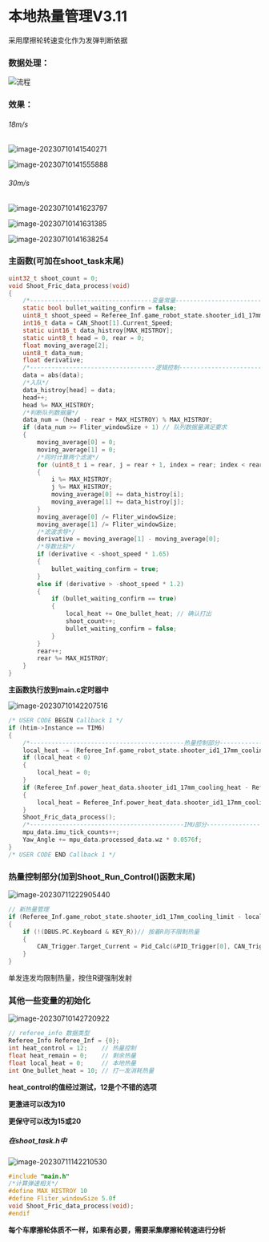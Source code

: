 # 本地热量管理V3.11

采用摩擦轮转速变化作为发弹判断依据

### 数据处理：

  ![流程](readme.assets/流程-1688969569747-2-1689085878777-5.png)

### 效果：

###### 18m/s

![image-20230710141540271](readme.assets/image-20230710141540271-1688969747425-4-1689085828863-3.png)

![image-20230710141555888](readme.assets/image-20230710141555888-1688969757049-6-1689085882315-7.png)

###### 30m/s

![image-20230710141623797](readme.assets/image-20230710141623797-1688969784763-8-1689085884293-9.png)

![image-20230710141631385](readme.assets/image-20230710141631385-1688969792274-10-1689085886116-11.png)

![image-20230710141638254](readme.assets/image-20230710141638254-1688969799083-12-1689085888137-13.png)

### 主函数(可加在shoot_task末尾)

```c
uint32_t shoot_count = 0;
void Shoot_Fric_data_process(void)
{
    /*----------------------------------变量常量------------------------------------------*/
    static bool bullet_waiting_confirm = false;										 // 等待比较器确认
    uint8_t shoot_speed = Referee_Inf.game_robot_state.shooter_id1_17mm_speed_limit; // 获取弹速
    int16_t data = CAN_Shoot[1].Current_Speed;										 // 获取摩擦轮转速
    static uint16_t data_histroy[MAX_HISTROY];										 // 做循环队列
    static uint8_t head = 0, rear = 0;												 // 队列下标
    float moving_average[2];														 // 移动平均滤波
    uint8_t data_num;																 // 循环队列元素个数
    float derivative;																 // 微分
    /*-----------------------------------逻辑控制-----------------------------------------*/
    data = abs(data);
    /*入队*/
    data_histroy[head] = data;
    head++;
    head %= MAX_HISTROY;
    /*判断队列数据量*/
    data_num = (head - rear + MAX_HISTROY) % MAX_HISTROY;
    if (data_num >= Fliter_windowSize + 1) // 队列数据量满足要求
    {
        moving_average[0] = 0;
        moving_average[1] = 0;
        /*同时计算两个滤波*/
        for (uint8_t i = rear, j = rear + 1, index = rear; index < rear + Fliter_windowSize; i++, j++, index++)
        {
            i %= MAX_HISTROY;
            j %= MAX_HISTROY;
            moving_average[0] += data_histroy[i];
            moving_average[1] += data_histroy[j];
        }
        moving_average[0] /= Fliter_windowSize;
        moving_average[1] /= Fliter_windowSize;
        /*滤波求导*/
        derivative = moving_average[1] - moving_average[0];
        /*导数比较*/
        if (derivative < -shoot_speed * 1.65)
        {
            bullet_waiting_confirm = true;
        }
        else if (derivative > -shoot_speed * 1.2)
        {
            if (bullet_waiting_confirm == true)
            {
                local_heat += One_bullet_heat; // 确认打出
                shoot_count++;
                bullet_waiting_confirm = false;
            }
        }
        rear++;
        rear %= MAX_HISTROY;
    }
}
```

**主函数执行放到main.c定时器中**

![image-20230710142207516](readme.assets/image-20230710142207516-1688970128563-14-1689085891337-15.png)

```c
/* USER CODE BEGIN Callback 1 */
if (htim->Instance == TIM6)
{
    /*-------------------------------------------热量控制部分---------------------------------------------*/
    local_heat -= (Referee_Inf.game_robot_state.shooter_id1_17mm_cooling_rate / 1000.0f); // 1000Hz冷却
    if (local_heat < 0)
    {
        local_heat = 0;
    }
    if (Referee_Inf.power_heat_data.shooter_id1_17mm_cooling_heat - Referee_Inf.game_robot_state.shooter_id1_17mm_cooling_limit >= 15) // 裁判系统判断已经超了热量
    {
        local_heat = Referee_Inf.power_heat_data.shooter_id1_17mm_cooling_heat;
    }
    Shoot_Fric_data_process();
    /*-------------------------------------------IMU部分---------------------------------------------*/
    mpu_data.imu_tick_counts++;
    Yaw_Angle += mpu_data.processed_data.wz * 0.0576f;
}
/* USER CODE END Callback 1 */
```

### **热量控制部分**(加到Shoot_Run_Control()函数末尾)

![image-20230711222905440](readme.assets/image-20230711222905440.png)

```c
// 新热量管理
if (Referee_Inf.game_robot_state.shooter_id1_17mm_cooling_limit - local_heat <= heat_control) // 剩余热量小于留出的热量
{
    if (!(DBUS.PC.Keyboard & KEY_R))// 按着R则不限制热量
    {
        CAN_Trigger.Target_Current = Pid_Calc(&PID_Trigger[0], CAN_Trigger.Current_Speed, 0);
    }
}
```

单发连发均限制热量，按住R键强制发射

### 其他一些变量的初始化

![image-20230710142720922](readme.assets/image-20230710142720922-1688970442301-18-1689085898116-17.png)

```c
// referee_info 数据类型
Referee_Info Referee_Inf = {0};
int heat_control = 12;    // 热量控制
float heat_remain = 0;    // 剩余热量
float local_heat = 0;     // 本地热量
int One_bullet_heat = 10; // 打一发消耗热量
```

**heat_control的值经过测试，12是个不错的选项**

**更激进可以改为10**

**更保守可以改为15或20**

##### **在shoot_task.h中**

![image-20230711142210530](readme.assets/image-20230711142210530-1689056531757-1-1689085900720-19.png)

```c
#include "main.h"
/*计算弹速相关*/
#define MAX_HISTROY 10
#define Fliter_windowSize 5.0f
void Shoot_Fric_data_process(void);
#endif
```

**每个车摩擦轮体质不一样，如果有必要，需要采集摩擦轮转速进行分析**

